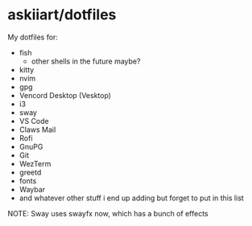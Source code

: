 # askiiart/dotfiles

My dotfiles for:

- fish
  - other shells in the future maybe?
- kitty
- nvim
- gpg
- Vencord Desktop (Vesktop)
- i3
- sway
- VS Code
- Claws Mail
- Rofi
- GnuPG
- Git
- WezTerm
- greetd
- fonts
- Waybar
- and whatever other stuff i end up adding but forget to put in this list

NOTE: Sway uses swayfx now, which has a bunch of effects
